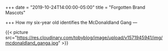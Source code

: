 +++
date = "2019-10-24T14:00:00-05:00"
title = "Forgotten Brand Mascots"

+++
How my six-year old identifies the McDonaldland Gang —

{{< picture src="https://res.cloudinary.com/tobyblog/image/upload/v1571945941/img/mcdonaldland_ganga.jpg" >}}